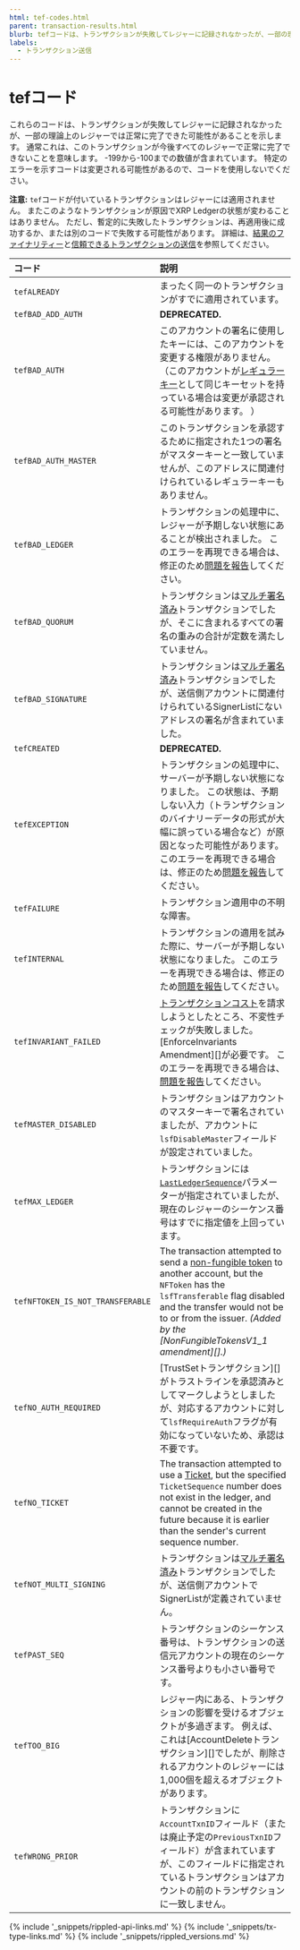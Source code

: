 ```yaml
---
html: tef-codes.html
parent: transaction-results.html
blurb: tefコードは、トランザクションが失敗してレジャーに記録されなかったが、一部の理論上のレジャーでは正常に完了できた可能性があることを示します。
labels:
  - トランザクション送信
---
```


# tefコード
<!-- SPELLING_IGNORE: tef -->

これらのコードは、トランザクションが失敗してレジャーに記録されなかったが、一部の理論上のレジャーでは正常に完了できた可能性があることを示します。 通常これは、このトランザクションが今後すべてのレジャーで正常に完了できないことを意味します。 -199から-100までの数値が含まれています。 特定のエラーを示すコードは変更される可能性があるので、コードを使用しないでください。

**注意:** `tef`コードが付いているトランザクションはレジャーには適用されません。 またこのようなトランザクションが原因でXRP Ledgerの状態が変わることはありません。 ただし、暫定的に失敗したトランザクションは、再適用後に成功するか、または別のコードで失敗する可能性があります。 詳細は、[結果のファイナリティー](finality-of-results.html)と[信頼できるトランザクションの送信](reliable-transaction-submission.html)を参照してください。

| コード                              | 説明                                                                                                                                                                                                                                                                              |
|:-------------------------------- |:------------------------------------------------------------------------------------------------------------------------------------------------------------------------------------------------------------------------------------------------------------------------------- |
| `tefALREADY`                     | まったく同一のトランザクションがすでに適用されています。                                                                                                                                                                                                                                                    |
| `tefBAD_ADD_AUTH`                | **DEPRECATED.**                                                                                                                                                                                                                                                                 |
| `tefBAD_AUTH`                    | このアカウントの署名に使用したキーには、このアカウントを変更する権限がありません。 （このアカウントが[レギュラーキー](cryptographic-keys.html)として同じキーセットを持っている場合は変更が承認される可能性があります。 ）                                                                                                                                                     |
| `tefBAD_AUTH_MASTER`             | このトランザクションを承認するために指定された1つの署名がマスターキーと一致していませんが、このアドレスに関連付けられているレギュラーキーもありません。                                                                                                                                                                                                    |
| `tefBAD_LEDGER`                  | トランザクションの処理中に、レジャーが予期しない状態にあることが検出されました。 このエラーを再現できる場合は、修正のため[問題を報告](https://github.com/ripple/rippled/issues)してください。                                                                                                                                                           |
| `tefBAD_QUORUM`                  | トランザクションは[マルチ署名済み](multi-signing.html)トランザクションでしたが、そこに含まれるすべての署名の重みの合計が定数を満たしていません。                                                                                                                                                                                             |
| `tefBAD_SIGNATURE`               | トランザクションは[マルチ署名済み](multi-signing.html)トランザクションでしたが、送信側アカウントに関連付けられているSignerListにないアドレスの署名が含まれていました。                                                                                                                                                                             |
| `tefCREATED`                     | **DEPRECATED.**                                                                                                                                                                                                                                                                 |
| `tefEXCEPTION`                   | トランザクションの処理中に、サーバーが予期しない状態になりました。 この状態は、予期しない入力（トランザクションのバイナリーデータの形式が大幅に誤っている場合など）が原因となった可能性があります。 このエラーを再現できる場合は、修正のため[問題を報告](https://github.com/ripple/rippled/issues)してください。                                                                                                 |
| `tefFAILURE`                     | トランザクション適用中の不明な障害。                                                                                                                                                                                                                                                              |
| `tefINTERNAL`                    | トランザクションの適用を試みた際に、サーバーが予期しない状態になりました。 このエラーを再現できる場合は、修正のため[問題を報告](https://github.com/ripple/rippled/issues)してください。                                                                                                                                                              |
| `tefINVARIANT_FAILED`            | [トランザクションコスト](transaction-cost.html)を請求しようとしたところ、不変性チェックが失敗しました。 \[EnforceInvariants Amendment\]\[\]が必要です。 このエラーを再現できる場合は、[問題を報告](https://github.com/ripple/rippled/issues)してください。                                                                                              |
| `tefMASTER_DISABLED`             | トランザクションはアカウントのマスターキーで署名されていましたが、アカウントに`lsfDisableMaster`フィールドが設定されていました。                                                                                                                                                                                                       |
| `tefMAX_LEDGER`                  | トランザクションには[`LastLedgerSequence`](reliable-transaction-submission.html#lastledgersequence)パラメーターが指定されていましたが、現在のレジャーのシーケンス番号はすでに指定値を上回っています。                                                                                                                                      |
| `tefNFTOKEN_IS_NOT_TRANSFERABLE` | The transaction attempted to send a [non-fungible token](non-fungible-tokens.html) to another account, but the `NFToken` has the `lsfTransferable` flag disabled and the transfer would not be to or from the issuer. _(Added by the \[NonFungibleTokensV1_1 amendment\]\[\].)_ |
| `tefNO_AUTH_REQUIRED`            | \[TrustSetトランザクション\]\[\]がトラストラインを承認済みとしてマークしようとしましたが、対応するアカウントに対して`lsfRequireAuth`フラグが有効になっていないため、承認は不要です。                                                                                                                                                                      |
| `tefNO_TICKET`                   | The transaction attempted to use a [Ticket](tickets.html), but the specified `TicketSequence` number does not exist in the ledger, and cannot be created in the future because it is earlier than the sender's current sequence number.                                         |
| `tefNOT_MULTI_SIGNING`           | トランザクションは[マルチ署名済み](multi-signing.html)トランザクションでしたが、送信側アカウントでSignerListが定義されていません。                                                                                                                                                                                               |
| `tefPAST_SEQ`                    | トランザクションのシーケンス番号は、トランザクションの送信元アカウントの現在のシーケンス番号よりも小さい番号です。                                                                                                                                                                                                                       |
| `tefTOO_BIG`                     | レジャー内にある、トランザクションの影響を受けるオブジェクトが多過ぎます。 例えば、これは\[AccountDeleteトランザクション\]\[\]でしたが、削除されるアカウントのレジャーには1,000個を超えるオブジェクトがあります。                                                                                                                                                          |
| `tefWRONG_PRIOR`                 | トランザクションに`AccountTxnID`フィールド（または廃止予定の`PreviousTxnID`フィールド）が含まれていますが、このフィールドに指定されているトランザクションはアカウントの前のトランザクションに一致しません。                                                                                                                                                            |

<!--{# common link defs #}-->
{% include '_snippets/rippled-api-links.md' %}
{% include '_snippets/tx-type-links.md' %}
{% include '_snippets/rippled_versions.md' %}
